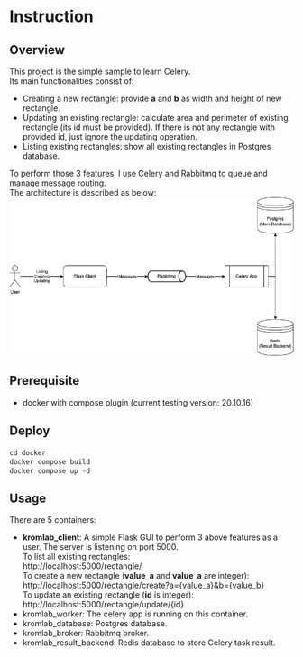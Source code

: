 # Instruction

## Overview
This project is the simple sample to learn Celery.\
Its main functionalities consist of:
- Creating a new rectangle: provide **a** and **b** as width and height of new rectangle.
- Updating an existing rectangle: calculate area and perimeter of existing rectangle (its id must be provided). If there is not any rectangle with provided id, just ignore the updating operation.
- Listing existing rectangles: show all existing rectangles in Postgres database.

To perform those 3 features, I use Celery and Rabbitmq to queue and manage message routing.\
The architecture is described as below:\
![](architect.png)

## Prerequisite
- docker with compose plugin (current testing version: 20.10.16)

## Deploy
```
cd docker
docker compose build
docker compose up -d
```

## Usage
There are 5 containers:
- **kromlab_client**: A simple Flask GUI to perform 3 above features as a user. The server is listening on port 5000.\
  To list all existing rectangles:\
  http://localhost:5000/rectangle/ \
  To create a new rectangle (**value_a** and **value_a** are integer):\
  http://localhost:5000/rectangle/create?a={value_a}&b={value_b} \
  To update an existing rectangle (**id** is integer):\
  http://localhost:5000/rectangle/update/{id}
- kromlab_worker: The celery app is running on this container.
- kromlab_database: Postgres database.
- kromlab_broker: Rabbitmq broker.
- kromlab_result_backend: Redis database to store Celery task result.

